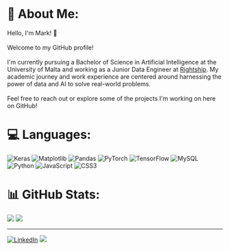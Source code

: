 # 💫 About Me:
Hello, I'm Mark! 👋<br><br>Welcome to my GitHub profile!<br><br>I'm currently pursuing a Bachelor of Science in Artificial Intelligence at the University of Malta and working as a Junior Data Engineer at [Rightship](https://rightship.com). My academic journey and work experience are centered around harnessing the power of data and AI to solve real-world problems.<br><br>Feel free to reach out or explore some of the projects I'm working on here on GitHub!<br>

# 💻 Languages:
![Keras](https://img.shields.io/badge/Keras-%23D00000.svg?style=for-the-badge&logo=Keras&logoColor=white) ![Matplotlib](https://img.shields.io/badge/Matplotlib-%23ffffff.svg?style=for-the-badge&logo=Matplotlib&logoColor=black) ![Pandas](https://img.shields.io/badge/pandas-%23150458.svg?style=for-the-badge&logo=pandas&logoColor=white) ![PyTorch](https://img.shields.io/badge/PyTorch-%23EE4C2C.svg?style=for-the-badge&logo=PyTorch&logoColor=white) ![TensorFlow](https://img.shields.io/badge/TensorFlow-%23FF6F00.svg?style=for-the-badge&logo=TensorFlow&logoColor=white) ![MySQL](https://img.shields.io/badge/mysql-%2300000f.svg?style=for-the-badge&logo=mysql&logoColor=white) ![Python](https://img.shields.io/badge/python-3670A0?style=for-the-badge&logo=python&logoColor=ffdd54) ![JavaScript](https://img.shields.io/badge/javascript-%23323330.svg?style=for-the-badge&logo=javascript&logoColor=%23F7DF1E) ![CSS3](https://img.shields.io/badge/css3-%231572B6.svg?style=for-the-badge&logo=css3&logoColor=white)
# 📊 GitHub Stats:
![](https://github-readme-streak-stats.herokuapp.com/?user=markdingli18&theme=midnight-purple&hide_border=false)
![](https://github-readme-stats.vercel.app/api/top-langs/?username=markdingli18&theme=midnight-purple&hide_border=false&include_all_commits=true&count_private=true&layout=compact)

---
[![LinkedIn](https://img.shields.io/badge/LinkedIn-%230077B5.svg?logo=linkedin&logoColor=white)]([https://linkedin.com/in/https://www.linkedin.com/in/mark-dingli-84b1a3286/](https://www.linkedin.com/in/mark-dingli-84b1a3286?lipi=urn%3Ali%3Apage%3Ad_flagship3_profile_view_base_contact_details%3BRcR2BSZpROS5avyXJKrPxQ%3D%3D)) 
[![](https://visitcount.itsvg.in/api?id=markdingli18&icon=0&color=1)](https://visitcount.itsvg.in)
